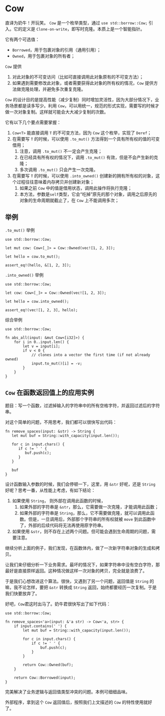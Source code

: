 # Cow

直译为奶牛！开玩笑。
`Cow` 是一个枚举类型，通过 `use std::borrow::Cow;` 引入。它的定义是 `Clone-on-write`，即写时克隆。本质上是一个智能指针。

它有两个可选值：
- `Borrowed`，用于包裹对象的引用（通用引用）；
- `Owned`，用于包裹对象的所有者；

`Cow` 提供

1. 对此对象的不可变访问（比如可直接调用此对象原有的不可变方法）；
2. 如果遇到需要修改此对象，或者需要获得此对象的所有权的情况，`Cow` 提供方法做克隆处理，并避免多次重复克隆。

`Cow` 的设计目的是提高性能（减少复制）同时增加灵活性，因为大部分情况下，业务场景都是读多写少。利用 `Cow`，可以用统一，规范的形式实现，需要写的时候才做一次对象复制。这样就可能会大大减少复制的次数。

它有以下几个要点需要掌握：

1. `Cow<T>` 能直接调用 `T` 的不可变方法，因为 `Cow` 这个枚举，实现了 `Deref`；
2. 在需要写 `T` 的时候，可以使用 `.to_mut()` 方法得到一个具有所有权的值的可变借用；
    1. 注意，调用 `.to_mut()` 不一定会产生克隆；
    2. 在已经具有所有权的情况下，调用 `.to_mut()` 有效，但是不会产生新的克隆；
    3. 多次调用 `.to_mut()` 只会产生一次克隆。
3. 在需要写 `T` 的时候，可以使用 `.into_owned()` 创建新的拥有所有权的对象，这个过程往往意味着内存拷贝并创建新对象；
    1. 如果之前 `Cow` 中的值是借用状态，调用此操作将执行克隆；
    2. 本方法，参数是`self`类型，它会“吃掉”原先的那个对象，调用之后原先的对象的生命周期就截止了，在 `Cow` 上不能调用多次；


## 举例

`.to_mut()` 举例

```
use std::borrow::Cow;

let mut cow: Cow<[_]> = Cow::Owned(vec![1, 2, 3]);

let hello = cow.to_mut();

assert_eq!(hello, &[1, 2, 3]);
```

`.into_owned()` 举例

```
use std::borrow::Cow;

let cow: Cow<[_]> = Cow::Owned(vec![1, 2, 3]);

let hello = cow.into_owned();

assert_eq!(vec![1, 2, 3], hello);
```

综合举例

```
use std::borrow::Cow;

fn abs_all(input: &mut Cow<[i32]>) {
    for i in 0..input.len() {
        let v = input[i];
        if v < 0 {
            // clones into a vector the first time (if not already owned)
            input.to_mut()[i] = -v;
        }
    }
}
```

## `Cow` 在函数返回值上的应用实例

题目：写一个函数，过滤掉输入的字符串中的所有空格字符，并返回过滤后的字符串。

对这个简单的问题，不用思考，我们都可以很快写出代码：
```
fn remove_spaces(input: &str) -> String {
   let mut buf = String::with_capacity(input.len());

   for c in input.chars() {
      if c != ' ' {
         buf.push(c);
      }
   }

   buf
}
```
设计函数输入参数的时候，我们会停顿一下，这里，用 `&str` 好呢，还是 `String` 好呢？思考一番，从性能上考虑，有如下结论：

1. 如果使用 `String`， 则外部在调用此函数的时候，
    1. 如果外部的字符串是 `&str`，那么，它需要做一次克隆，才能调用此函数；
    2. 如果外部的字符串是 `String`，那么，它不需要做克隆，就可以调用此函数。但是，一旦调用后，外部那个字符串的所有权就被 `move` 到此函数中了，外部的后续代码将无法再使用原字符串。
2. 如果使用 `&str`，则不存在上述两个问题。但可能会遇到生命周期的问题，需要注意。

继续分析上面的例子，我们发现，在函数体内，做了一次新字符串对象的生成和拷贝。

让我们来仔细分析一下业务需求。最坏的情况下，如果字符串中没有空白字符，那最好是直接原样返回。这种情况做这样一次对象的拷贝，完全就是浪费了。

于是我们心想改进这个算法。很快，又遇到了另一个问题，返回值是 `String` 的嘛，我不论怎样，要把 `&str` 转换成 `String` 返回，始终都要经历一次复制。于是我们快要放弃了。

好吧，`Cow`君这时出马了。奶牛君很快写出了如下代码：

```
use std::borrow::Cow;

fn remove_spaces<'a>(input: &'a str) -> Cow<'a, str> {
    if input.contains(' ') {
        let mut buf = String::with_capacity(input.len());

        for c in input.chars() {
            if c != ' ' {
                buf.push(c);
            }
        }

        return Cow::Owned(buf);
    }

    return Cow::Borrowed(input);
}

```
完美解决了业务逻辑与返回值类型冲突的问题。本例可细细品味。

外部程序，拿到这个 `Cow` 返回值后，按照我们上文描述的 `Cow` 的特性使用就好了。


